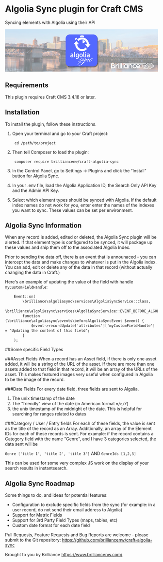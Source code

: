 # Algolia Sync plugin for Craft CMS

Syncing elements with Algolia using their API

![Screenshot](./docs/img/algolia-sync-banner.jpg)

## Requirements

This plugin requires Craft CMS 3.4.18 or later.

## Installation

To install the plugin, follow these instructions.

1. Open your terminal and go to your Craft project:

        cd /path/to/project

2. Then tell Composer to load the plugin:

        composer require brilliancenw/craft-algolia-sync

3. In the Control Panel, go to Settings → Plugins and click the “Install” button for Algolia Sync.

4. In your .env file, load the Algolia Application ID, the Search Only API Key and the Admin API Key.

5. Select which element types should be synced with Algolia. If the default index names do not work for you, enter
   enter the names of the indexes you want to sync.  These values can be set per environment.

## Algolia Sync Information

When any record is added, edited or deleted, the Algolia Sync plugin will be alerted.  If that element type is
configured to be synced, it will package up these values and ship them off to the associated Algolia Index.

Prior to sending the data off, there is an event that is announaced - you can intercept the data and make changes
to whatever is put in the Algolia index.  You can add, edit or delete any of the data in that record (without actually
changing the data in Craft.)

Here's an example of updating the value of the field with handle `myCustomFieldHandle`:

        Event::on(
            \brilliance\algoliasync\services\AlgoliaSyncService::class,
            \brilliance\algoliasync\services\AlgoliaSyncService::EVENT_BEFORE_ALGOLIA_SYNC,
            function (\brilliance\algoliasync\events\beforeAlgoliaSyncEvent $event) {
                $event->recordUpdate['attributes']['myCustomFieldHandle'] = "Updating the content of this field";
            }
        );

##Some specific Field Types

###Asset Fields
When a record has an Asset field, if there is only one asset added, it will be a string of the URL of the asset.
If there are more than one assets added to that field in that record, it will be an array of the URLs of the asset.
This makes featured images very useful when configured in Algolia to be the image of the record.

###Date Fields
For every date field, three fields are sent to Algolia.
1. The unix timestamp of the date
2. The "friendly" view of the date (in American format `m/d/Y`)
3. the unix timestamp of the midnight of the date.  This is helpful for searching for ranges related to dates

###Category / User / Entry fields
For each of these fields, the value is sent as the title of the record as an Array.  Additionally, an array
of the Element IDs for each of these records is sent.
For example:
if the record contains a Category field with the name "Genre", and I have 3 categories selected,
the data sent will be

`Genre ['title 1', 'title 2', 'title 3']`
AND
`GenreIds [1,2,3]`

This can be used for some very complex JS work on the display of your search results in instantsearch.

## Algolia Sync Roadmap

Some things to do, and ideas for potential features:

- Configuration to exclude specific fields from the sync (for example: in a user record, do not send their email
  address to Algolia)
- Support for Matrix Fields
- Support for 3rd Party Field Types (maps, tables, etc)
- Custom date format for each date field

Pull Requests, Feature Requests and Bug Reports are welcome - please submit to the Git repository:
https://github.com/brilliancenw/craft-algolia-sync

Brought to you by Brilliance https://www.brilliancenw.com/
